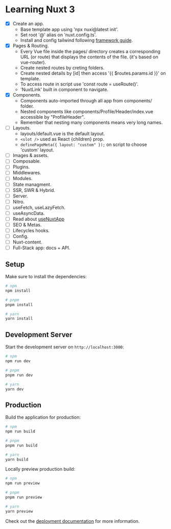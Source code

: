 # Learning Nuxt 3
  * [X] Create an app.
    * Base template app using 'npx nuxi@latest init'.
    * Set root '@' alias on 'nuxt.config.ts'.
    * Install and config tailwind following [framework guide](https://tailwindcss.com/docs/guides/nuxtjs#3).
  * [X] Pages & Routing.
    * Every Vue file inside the pages/ directory creates a corresponding URL (or route) that displays the contents of the file. (it's based on vue-router).
    * Create nested routes by creting folders.
    * Create nested details by [id] then access '{{ $routes.params.id }}' on template.
    * To access route in script use 'const route = useRoute()'.
    * 'NuxtLink' built in component to navigate.
  * [X] Components.
    * Components auto-imported through all app from components/ folder.
    * Nested components like components/Profile/Header/index.vue accessible by "ProfileHeader".
    * Remember that nesting many components means very long names.
  * [ ] Layouts.
    * layouts/default.vue is the default layout.
    * `<slot />` used as React {children} prop.
    * `definePageMeta({ layout: "custom" });` on script to choose 'custom' layout.
  * [ ] Images & assets.
  * [ ] Composable.
  * [ ] Plugins.
  * [ ] Middlewares.
  * [ ] Modules.
  * [ ] State managment.
  * [ ] SSR, SWR & Hybrid.
  * [ ] Server.
  * [ ] Nitro.
  * [ ] useFetch, useLazyFetch.
  * [ ] useAsyncData.
  * [ ] Read about [useNuxtApp](https://nuxt.com/docs/api/composables/use-nuxt-app#usenuxtapp)
  * [ ] SEO & Metas.
  * [ ] Lifecycles hooks.
  * [ ] Config.
  * [ ] Nuxt-content.
  * [ ] Full-Stack app: docs + API.

## Setup

Make sure to install the dependencies:

```bash
# npm
npm install

# pnpm
pnpm install

# yarn
yarn install
```

## Development Server

Start the development server on `http://localhost:3000`:

```bash
# npm
npm run dev

# pnpm
pnpm run dev

# yarn
yarn dev
```

## Production

Build the application for production:

```bash
# npm
npm run build

# pnpm
pnpm run build

# yarn
yarn build
```

Locally preview production build:

```bash
# npm
npm run preview

# pnpm
pnpm run preview

# yarn
yarn preview
```

Check out the [deployment documentation](https://nuxt.com/docs/getting-started/deployment) for more information.

